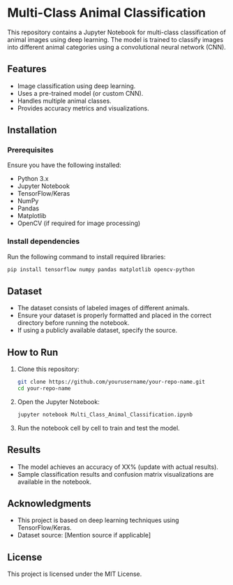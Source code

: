 # Multi-Class Animal Classification

This repository contains a Jupyter Notebook for multi-class classification of animal images using deep learning. The model is trained to classify images into different animal categories using a convolutional neural network (CNN).

## Features
- Image classification using deep learning.
- Uses a pre-trained model (or custom CNN).
- Handles multiple animal classes.
- Provides accuracy metrics and visualizations.

## Installation

### Prerequisites
Ensure you have the following installed:
- Python 3.x
- Jupyter Notebook
- TensorFlow/Keras
- NumPy
- Pandas
- Matplotlib
- OpenCV (if required for image processing)

### Install dependencies
Run the following command to install required libraries:
```bash
pip install tensorflow numpy pandas matplotlib opencv-python
```

## Dataset
- The dataset consists of labeled images of different animals.
- Ensure your dataset is properly formatted and placed in the correct directory before running the notebook.
- If using a publicly available dataset, specify the source.

## How to Run
1. Clone this repository:
   ```bash
   git clone https://github.com/yourusername/your-repo-name.git
   cd your-repo-name
   ```
2. Open the Jupyter Notebook:
   ```bash
   jupyter notebook Multi_Class_Animal_Classification.ipynb
   ```
3. Run the notebook cell by cell to train and test the model.

## Results
- The model achieves an accuracy of XX% (update with actual results).
- Sample classification results and confusion matrix visualizations are available in the notebook.

## Acknowledgments
- This project is based on deep learning techniques using TensorFlow/Keras.
- Dataset source: [Mention source if applicable]

## License
This project is licensed under the MIT License.
